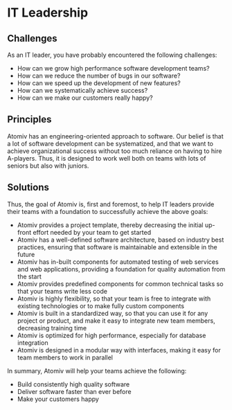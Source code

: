 # IT Leadership

## Challenges

As an IT leader, you have probably encountered the following challenges:

* How can we grow high performance software development teams?
* How can we reduce the number of bugs in our software?
* How can we speed up the development of new features?
* How can we systematically achieve success?
* How can we make our customers really happy?

## Principles

Atomiv has an engineering-oriented approach to software. Our belief is that a lot of software development can be systematized, and that we want to achieve organizational success without too much reliance on having to hire A-players. Thus, it is designed to work well both on teams with lots of seniors but also with juniors.

## Solutions

Thus, the goal of Atomiv is, first and foremost, to help IT leaders provide their teams with a foundation to successfully achieve the above goals:

* Atomiv provides a project template, thereby decreasing the initial up-front effort needed by your team to get started
* Atomiv has a well-defined software architecture, based on industry best practices, ensuring that software is maintainable and extensible in the future
* Atomiv has in-built components for automated testing of web services and web applications, providing a foundation for quality automation from the start
* Atomiv provides predefined components for common technical tasks so that your teams write less code
* Atomiv is highly flexibility, so that your team is free to integrate with existing technologies or to make fully custom components
* Atomiv is built in a standardized way, so that you can use it for any project or product, and make it easy to integrate new team members, decreasing training time
* Atomiv is optimized for high performance, especially for database integration
* Atomiv is designed in a modular way with interfaces, making it easy for team members to work in parallel

In summary, Atomiv will help your teams achieve the following:

* Build consistently high quality software
* Deliver software faster than ever before
* Make your customers happy

